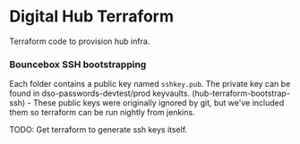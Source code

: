 # Digital Hub Terraform

Terraform code to provision hub infra.

### Bouncebox SSH bootstrapping

Each folder contains a public key named `sshkey.pub`. The private key can be found in dso-passwords-devtest/prod keyvaults. (hub-terraform-bootstrap-ssh) - These public keys were originally ignored by git, but we've included them so terraform can be run nightly from jenkins.

TODO: Get terraform to generate ssh keys itself.


